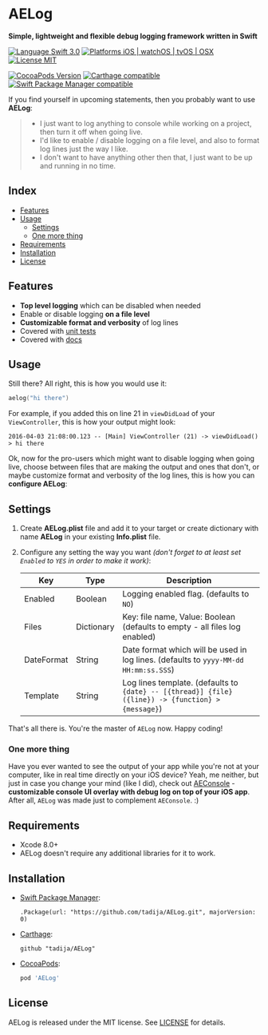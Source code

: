 # AELog
**Simple, lightweight and flexible debug logging framework written in Swift**

[![Language Swift 3.0](https://img.shields.io/badge/Language-Swift%203.0-orange.svg?style=flat)](https://swift.org)
[![Platforms iOS | watchOS | tvOS | OSX](https://img.shields.io/badge/Platforms-iOS%20%7C%20watchOS%20%7C%20tvOS%20%7C%20OS%20X-lightgray.svg?style=flat)](http://www.apple.com)
[![License MIT](https://img.shields.io/badge/License-MIT-lightgrey.svg?style=flat)](https://github.com/tadija/AELog/blob/master/LICENSE)

[![CocoaPods Version](https://img.shields.io/cocoapods/v/AELog.svg?style=flat)](https://cocoapods.org/pods/AELog)
[![Carthage compatible](https://img.shields.io/badge/Carthage-compatible-brightgreen.svg?style=flat)](https://github.com/Carthage/Carthage)
[![Swift Package Manager compatible](https://img.shields.io/badge/Swift%20Package%20Manager-compatible-brightgreen.svg)](https://github.com/apple/swift-package-manager)

If you find yourself in upcoming statements, then you probably want to use **AELog**:  
> - I just want to log anything to console while working on a project, then turn it off when going live.  
> - I'd like to enable / disable logging on a file level, and also to format log lines just the way I like.  
> - I don't want to have anything other then that, I just want to be up and running in no time.

## Index
- [Features](#features)
- [Usage](#usage)
	- [Settings](#settings)
	- [One more thing](#one-more-thing)
- [Requirements](#requirements)
- [Installation](#installation)
- [License](#license)

## Features
- **Top level logging** which can be disabled when needed
- Enable or disable logging **on a file level**
- **Customizable format and verbosity** of log lines
- Covered with [unit tests](https://github.com/tadija/AELog/blob/master/Tests/AELogTests.swift)
- Covered with [docs](http://cocoadocs.org/docsets/AELog)

## Usage

Still there? All right, this is how you would use it:

```swift
aelog("hi there")
```

For example, if you added this on line 21 in `viewDidLoad` of your `ViewController`, this is how your output might look:

```
2016-04-03 21:08:00.123 -- [Main] ViewController (21) -> viewDidLoad() > hi there
```

Ok, now for the pro-users which might want to disable logging when going live, choose between files that are making the output and ones that don't, or maybe customize format and verbosity of the log lines, this is how you can **configure AELog**:

## Settings

1. Create **AELog.plist** file and add it to your target or create dictionary with name **AELog** in your existing **Info.plist** file.
2. Configure any setting the way you want *(don't forget to at least set `Enabled` to `YES` in order to make it work)*:

	Key | Type | Description
	------------ | ------------- | -------------
	Enabled | Boolean | Logging enabled flag. (defaults to `NO`)
	Files | Dictionary | Key: file name, Value: Boolean (defaults to empty - all files log enabled)
	DateFormat | String | Date format which will be used in log lines. (defaults to `yyyy-MM-dd HH:mm:ss.SSS`)
	Template | String | Log lines template. (defaults to `{date} -- [{thread}] {file} ({line}) -> {function} > {message}`)
	
That's all there is. You're the master of `AELog` now. Happy coding!

### One more thing

Have you ever wanted to see the output of your app while you're not at your computer, like in real time directly on your iOS device? Yeah, me neither, but just in case you change your mind (like I did), check out [AEConsole](https://github.com/tadija/AEConsole) - **customizable console UI overlay with debug log on top of your iOS app**. After all, `AELog` was made just to complement `AEConsole`. :)
	
## Requirements
- Xcode 8.0+
- AELog doesn't require any additional libraries for it to work.

## Installation

- [Swift Package Manager](https://swift.org/package-manager/):

    ```
    .Package(url: "https://github.com/tadija/AELog.git", majorVersion: 0)
    ```

- [Carthage](https://github.com/Carthage/Carthage):

	```ogdl
	github "tadija/AELog"
	```

- [CocoaPods](http://cocoapods.org/):

	```ruby
	pod 'AELog'
	```

## License
AELog is released under the MIT license. See [LICENSE](LICENSE) for details.